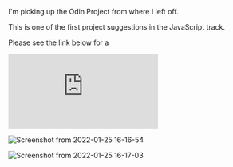 I'm picking up the Odin Project from where I left off.

This is one of the first project suggestions in the JavaScript track.

Please see the link below for a

![LIVE DEMO](https://rawcdn.githack.com/guirecordon/book-library/8c56c5b4f3fd84f5eb44f3e90c0480a7b6f9c2b1/index.html)

![Screenshot from 2022-01-25 16-16-54](https://user-images.githubusercontent.com/42475121/151044383-9a3f7334-82f3-4ea6-992c-e52eb5d53ab5.png)

![Screenshot from 2022-01-25 16-17-03](https://user-images.githubusercontent.com/42475121/151044393-df2910ab-cfb4-4ac1-b3c5-448dca2aa6cb.png)
